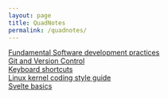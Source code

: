 ```yaml
---
layout: page
title: QuadNotes
permalink: /quadnotes/
---
```


[Fundamental Software development practices](/quadnotes/fsdp.md)<br>
[Git and Version Control](/quadnotes/git.md)<br>
[Keyboard shortcuts](/quadnotes/shortcuts.md)<br>
[Linux kernel coding style guide](https://www.kernel.org/doc/html/v4.10/process/coding-style.html)<br>
[Svelte basics](/quadnotes/svelte.md)
